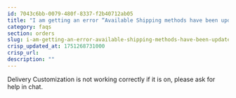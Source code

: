 ```yaml
---
id: 7043c6bb-0079-480f-8337-f2b40712ab05
title: "I am getting an error “Available Shipping methods have been updated”"
category: faqs
section: orders
slug: i-am-getting-an-error-available-shipping-methods-have-been-updated
crisp_updated_at: 1751268731000
crisp_url: 
description: ""
---
```


Delivery Customization is not working correctly if it is on, please ask for help in chat.

